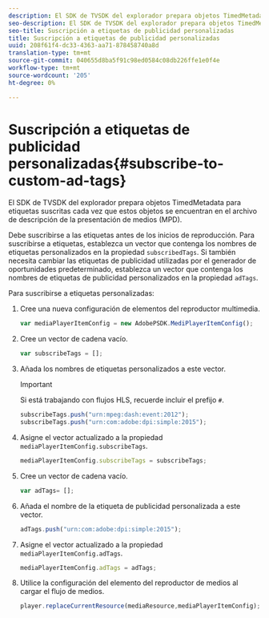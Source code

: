 ```yaml
---
description: El SDK de TVSDK del explorador prepara objetos TimedMetadata para etiquetas suscritas cada vez que estos objetos se encuentran en el archivo de descripción de la presentación de medios (MPD).
seo-description: El SDK de TVSDK del explorador prepara objetos TimedMetadata para etiquetas suscritas cada vez que estos objetos se encuentran en el archivo de descripción de la presentación de medios (MPD).
seo-title: Suscripción a etiquetas de publicidad personalizadas
title: Suscripción a etiquetas de publicidad personalizadas
uuid: 208f61f4-dc33-4363-aa71-878458740a8d
translation-type: tm+mt
source-git-commit: 040655d8ba5f91c98ed0584c08db226ffe1e0f4e
workflow-type: tm+mt
source-wordcount: '205'
ht-degree: 0%

---
```



# Suscripción a etiquetas de publicidad personalizadas{#subscribe-to-custom-ad-tags}

El SDK de TVSDK del explorador prepara objetos TimedMetadata para etiquetas suscritas cada vez que estos objetos se encuentran en el archivo de descripción de la presentación de medios (MPD).

Debe suscribirse a las etiquetas antes de los inicios de reproducción.
Para suscribirse a etiquetas, establezca un vector que contenga los nombres de etiquetas personalizados en la propiedad `subscribedTags`. Si también necesita cambiar las etiquetas de publicidad utilizadas por el generador de oportunidades predeterminado, establezca un vector que contenga los nombres de etiquetas de publicidad personalizados en la propiedad `adTags`.

Para suscribirse a etiquetas personalizadas:

1. Cree una nueva configuración de elementos del reproductor multimedia.

   ```js
   var mediaPlayerItemConfig = new AdobePSDK.MediPlayerItemConfig();
   ```

1. Cree un vector de cadena vacío.

   ```js
   var subscribeTags = [];
   ```

1. Añada los nombres de etiquetas personalizados a este vector.

   >[!IMPORTANT]
   >
   >Si está trabajando con flujos HLS, recuerde incluir el prefijo `#`.

   ```js
   subscribeTags.push("urn:mpeg:dash:event:2012"); 
   subscribeTags.push("urn:com:adobe:dpi:simple:2015"); 
   ```

1. Asigne el vector actualizado a la propiedad `mediaPlayerItemConfig.subscribeTags`.

   ```js
   mediaPlayerItemConfig.subscribeTags = subscribeTags;
   ```

1. Cree un vector de cadena vacío.

   ```js
   var adTags= [];
   ```

1. Añada el nombre de la etiqueta de publicidad personalizada a este vector.

   ```js
   adTags.push("urn:com:adobe:dpi:simple:2015");
   ```

1. Asigne el vector actualizado a la propiedad `mediaPlayerItemConfig.adTags`.

   ```js
   mediaPlayerItemConfig.adTags = adTags;
   ```

1. Utilice la configuración del elemento del reproductor de medios al cargar el flujo de medios.

   ```js
   player.replaceCurrentResource(mediaResource,mediaPlayerItemConfig);
   ```


